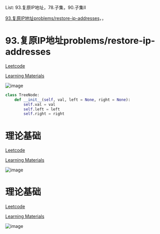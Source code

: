 List: 93.复原IP地址，78.子集，90.子集II

[93.复原IP地址problems/restore-ip-addresses](#01)，[](#02)，[](#03)

# <span id="01">93.复原IP地址problems/restore-ip-addresses</span>

[Leetcode](https://leetcode.cn/problems/restore-ip-addresses/) 

[Learning Materials](https://programmercarl.com/0093.复原IP地址.html)

![image](../images/93-problems/restore-ip-addresses.png)

```python
class TreeNode:
    def __init__(self, val, left = None, right = None):
        self.val = val
        self.left = left
        self.right = right
```

# <span id="02">理论基础</span>

[Leetcode]() 

[Learning Materials]()

![image](../images/.png)

# <span id="03">理论基础</span>

[Leetcode]() 

[Learning Materials]()

![image](../images/.png)

